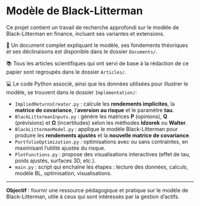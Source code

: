 # Modèle de Black-Litterman

Ce projet contient un travail de recherche approfondi sur le modèle de Black-Litterman en finance, incluant ses variantes et extensions.

📄 Un document complet expliquant le modèle, ses fondements théoriques et ses déclinaisons est disponible dans le dossier `Documents/`.

📚 Tous les articles scientifiques qui ont servi de base à la rédaction de ce papier sont regroupés dans le dossier `Articles/`.

💻 Le code Python associé, ainsi que les données utilisées pour illustrer le modèle, se trouvent dans le dossier `Implémentation/`:

- `ImpliedReturnsCreator.py` : calcule les **rendements implicites**, la **matrice de covariance**, l’**aversion au risque** et le paramètre **tau**.
- `BlackLittermanInputs.py` : génère les matrices **P** (opinions), **Q** (prévisions) et **Ω** (incertitudes) selon les méthodes **Idzorek** ou **Walter**.
- `BlackLittermanModel.py` : applique le modèle Black-Litterman pour produire les **rendements ajustés** et la **nouvelle matrice de covariance**.
- `PortfolioOptimization.py` : optimisations avec ou sans contraintes, en maximisant l’utilité ajustée du risque.
- `PlotFunctions.py` : propose des visualisations interactives (effet de tau, poids ajustés, surfaces 3D, etc.).
- `main.py` : script qui enchaîne les étapes : lecture des données, calculs, modèle BL, optimisation, visualisations.
---

**Objectif** : fournir une ressource pédagogique et pratique sur le modèle de Black-Litterman, utile à ceux qui sont intéressés par la gestion d’actifs.
